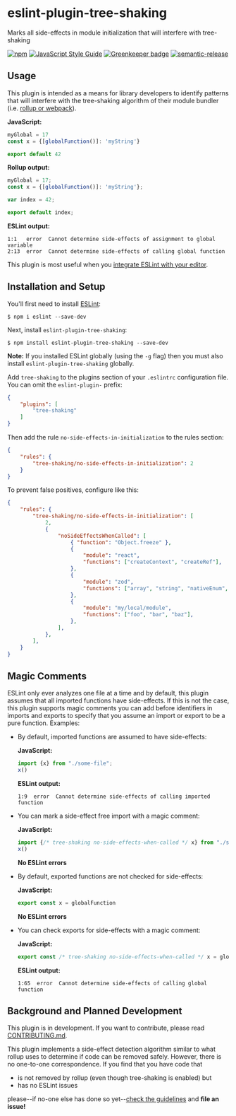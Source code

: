 # eslint-plugin-tree-shaking

Marks all side-effects in module initialization that will interfere with tree-shaking

[![npm](https://img.shields.io/npm/v/eslint-plugin-tree-shaking.svg?maxAge=3600)](https://www.npmjs.com/package/eslint-plugin-tree-shaking)
[![JavaScript Style Guide](https://img.shields.io/badge/code%20style-standard-brightgreen.svg?maxAge=3600)](http://standardjs.com/)
[![Greenkeeper badge](https://badges.greenkeeper.io/lukastaegert/eslint-plugin-tree-shaking.svg)](https://greenkeeper.io/)
[![semantic-release](https://img.shields.io/badge/%20%20%F0%9F%93%A6%F0%9F%9A%80-semantic--release-e10079.svg?maxAge=3600)](https://github.com/semantic-release/semantic-release)

## Usage

This plugin is intended as a means for library developers to identify patterns that will
interfere with the tree-shaking algorithm of their module bundler (i.e.
[rollup or webpack](https://medium.com/webpack/webpack-and-rollup-the-same-but-different-a41ad427058c)).

**JavaScript:**
```javascript
myGlobal = 17
const x = {[globalFunction()]: 'myString'}

export default 42
```

**Rollup output:**
```javascript
myGlobal = 17;
const x = {[globalFunction()]: 'myString'};

var index = 42;

export default index;
```

**ESLint output:**
```
1:1   error  Cannot determine side-effects of assignment to global variable
2:13  error  Cannot determine side-effects of calling global function
```

This plugin is most useful when you
[integrate ESLint with your editor](http://eslint.org/docs/user-guide/integrations).

## Installation and Setup

You'll first need to install [ESLint](http://eslint.org):

```
$ npm i eslint --save-dev
```

Next, install `eslint-plugin-tree-shaking`:

```
$ npm install eslint-plugin-tree-shaking --save-dev
```

**Note:** If you installed ESLint globally (using the `-g` flag) then you must also install `eslint-plugin-tree-shaking` globally.

Add `tree-shaking` to the plugins section of your `.eslintrc` configuration file. You can omit the `eslint-plugin-` prefix:
```json
{
    "plugins": [
        "tree-shaking"
    ]
}
```

Then add the rule `no-side-effects-in-initialization` to the rules section:
```json
{
    "rules": {
        "tree-shaking/no-side-effects-in-initialization": 2
    }
}
```

To prevent false positives, configure like this:
```json
{
    "rules": {
        "tree-shaking/no-side-effects-in-initialization": [
            2,
            {
                "noSideEffectsWhenCalled": [
                    { "function": "Object.freeze" },
                    {
                        "module": "react",
                        "functions": ["createContext", "createRef"],
                    },
                    {
                        "module": "zod",
                        "functions": ["array", "string", "nativeEnum", "number", "object", "optional"],
                    },
                    {
                        "module": "my/local/module",
                        "functions": ["foo", "bar", "baz"],
                    },
                ],
            },
        ],
    }
}
```

## Magic Comments

ESLint only ever analyzes one file at a time and by default, this plugin assumes that all imported
functions have side-effects. If this is not the case, this plugin supports magic comments you can
add before identifiers in imports and exports to specify that you assume an import or export to be a
pure function. Examples:

* By default, imported functions are assumed to have side-effects:

  **JavaScript:**
  ```javascript
  import {x} from "./some-file";
  x()
  ```
  
  **ESLint output:**
  ```
  1:9  error  Cannot determine side-effects of calling imported function
  ```

* You can mark a side-effect free import with a magic comment:
 
  **JavaScript:**
  ```javascript
  import {/* tree-shaking no-side-effects-when-called */ x} from "./some-file";
  x()
  ```
  
  **No ESLint errors**

* By default, exported functions are not checked for side-effects:
 
  **JavaScript:**
  ```javascript
  export const x = globalFunction
  ```
  
  **No ESLint errors**

* You can check exports for side-effects with a magic comment:

  **JavaScript:**
  ```javascript
  export const /* tree-shaking no-side-effects-when-called */ x = globalFunction
  ```
  
  **ESLint output:**
  ```
  1:65  error  Cannot determine side-effects of calling global function
  ```

## Background and Planned Development

This plugin is in development. If you want to contribute, please read
[CONTRIBUTING.md](./CONTRIBUTING.md).

This plugin implements a side-effect detection algorithm similar to what rollup uses to determine
if code can be removed safely. However, there is no one-to-one correspondence. If you find that you have code that
* is not removed by rollup (even though tree-shaking is enabled) but
* has no ESLint issues

please--if no-one else has done so yet--[check the guidelines](./CONTRIBUTING.md) and **file an issue!**
